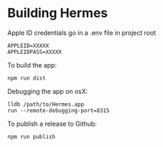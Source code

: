 # Building Hermes

Apple ID credentials go in a .env file in project root

```text
APPLEID=XXXXX
APPLEIDPASS=XXXXX
```

To build the app:

```text
npm run dist
```

Debugging the app on osX:

```text
lldb /path/to/Hermes.app
run --remote-debugging-port=8315
```

To publish a release to Github:

```text
npm run publish
```
